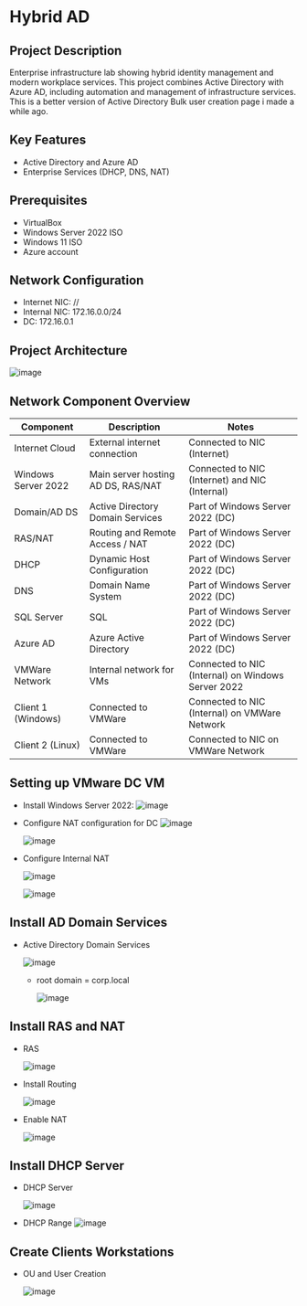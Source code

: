# Hybrid AD  

## Project Description
Enterprise infrastructure lab showing hybrid identity management and modern workplace services. This project combines Active Directory with Azure AD, including automation and management of infrastructure services. This is a better version of Active Directory Bulk user creation page i made a while ago.

## Key Features 
  - Active Directory and Azure AD
  - Enterprise Services (DHCP, DNS, NAT)

## Prerequisites
  - VirtualBox
  - Windows Server 2022 ISO
  - Windows 11 ISO
  - Azure account

## Network Configuration 
  - Internet NIC: //
  - Internal NIC: 172.16.0.0/24
  - DC: 172.16.0.1

## Project Architecture
![image](https://github.com/user-attachments/assets/44e02c1b-f906-4fa6-88d3-4844c920bd08)

## Network Component Overview 

| Component            | Description                      | Notes                                              |
|----------------------|----------------------------------|----------------------------------------------------|
| Internet Cloud       | External internet connection      | Connected to NIC (Internet)                         |
| Windows Server 2022  | Main server hosting AD DS, RAS/NAT| Connected to NIC (Internet) and NIC (Internal)      |
| Domain/AD DS         | Active Directory Domain Services  | Part of Windows Server 2022 (DC)                    |
| RAS/NAT              | Routing and Remote Access / NAT   | Part of Windows Server 2022 (DC)                    |
| DHCP                 | Dynamic Host Configuration       | Part of Windows Server 2022 (DC)                    |
| DNS                 | Domain Name System                 | Part of Windows Server 2022 (DC)                    |
| SQL Server           | SQL                             | Part of Windows Server 2022 (DC)                    |
| Azure AD             | Azure Active Directory        | Part of Windows Server 2022 (DC)                    |
| VMWare Network       | Internal network for VMs           | Connected to NIC (Internal) on Windows Server 2022  |
| Client 1 (Windows)   | Connected to VMWare               | Connected to NIC (Internal) on VMWare Network       |
| Client 2 (Linux)     | Connected to VMWare               | Connected to NIC on VMWare Network                |


## Setting up VMware DC VM 
  - Install Windows Server 2022:
      ![image](https://github.com/user-attachments/assets/8cc399eb-2ea8-42e1-afaf-3848a6bf358b)

  - Configure NAT configuration for DC
      ![image](https://github.com/user-attachments/assets/a511e19d-86da-4239-9e72-079cc684100d)
    
      ![image](https://github.com/user-attachments/assets/303bda4f-31d9-4242-b222-646ed7440e3a)
    
    

  - Configure Internal NAT

     ![image](https://github.com/user-attachments/assets/a5089067-b298-47ec-a5bd-a0cba5ca0d93)

      ![image](https://github.com/user-attachments/assets/13934cd4-a77d-4ea1-8cf1-c529e273aec0)


## Install AD Domain Services 

- Active Directory Domain Services

    ![image](https://github.com/user-attachments/assets/19748b36-4789-42b5-8c23-4c365266cbd7)

  - root domain = corp.local

     ![image](https://github.com/user-attachments/assets/db403b53-49b1-45e2-9173-f666fa17a461)


## Install RAS and NAT

- RAS

  ![image](https://github.com/user-attachments/assets/6a07a01e-19de-4580-9152-02dfc84b536f)

- Install Routing

  ![image](https://github.com/user-attachments/assets/ee7e00cd-3452-409a-b577-9f95f930159d)


- Enable NAT

   ![image](https://github.com/user-attachments/assets/766b3628-e165-4936-bcbd-015c2e107146)
  
## Install DHCP Server 


- DHCP Server

  ![image](https://github.com/user-attachments/assets/a508ffa9-d224-4a27-b1d0-04295a54465f)

- DHCP Range
  ![image](https://github.com/user-attachments/assets/18de98b6-6761-4613-9865-8874974f96ff)

  
## Create Clients Workstations 

- OU and User Creation

  ![image](https://github.com/user-attachments/assets/3ca4d8b7-a6e9-43fb-955e-2a7ad3660b30)





  

    






    


